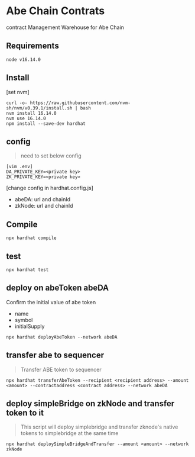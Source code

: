 # Abe Chain Contrats
contract Management Warehouse for Abe Chain

## Requirements
```shell
node v16.14.0
```

## Install
[set nvm] 
```shell
curl -o- https://raw.githubusercontent.com/nvm-sh/nvm/v0.39.1/install.sh | bash
nvm install 16.14.0
nvm use 16.14.0
npm install --save-dev hardhat
```

## config
> need to set below config
```shell
[vim .env]
DA_PRIVATE_KEY=<private key>
ZK_PRIVATE_KEY=<private key>
```

[change config in hardhat.config.js]
- abeDA: url and chainId
- zkNode: url and chainId


## Compile
```shell
npx hardhat compile
```

## test
```shell
npx hardhat test
```

## deploy on abeToken abeDA 
Confirm the initial value of abe token
- name 
- symbol
- initialSupply
```shell
npx hardhat deployAbeToken --network abeDA
```

## transfer abe to sequencer
> Transfer ABE token to sequencer
```shell
npx hardhat transferAbeToken --recipient <recipient address> --amount <amount> --contractaddress <contract address> --network abeDA
```

## deploy simpleBridge on zkNode and transfer token to it
> This script will deploy simplebridge
> and transfer zknode's native tokens to simplebridge at the same time
```shell
npx hardhat deploySimpleBridgeAndTransfer --amount <amount> --network zkNode
```